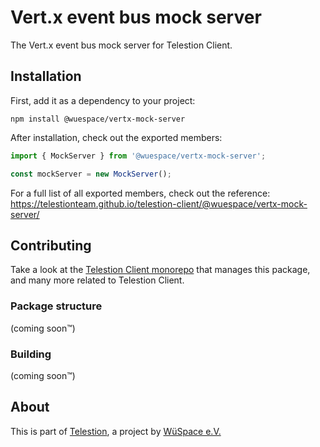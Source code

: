 # Vert.x event bus mock server

The Vert.x event bus mock server for Telestion Client.

## Installation

First, add it as a dependency to your project:

```shell
npm install @wuespace/vertx-mock-server
```

After installation, check out the exported members:

```ts
import { MockServer } from '@wuespace/vertx-mock-server';

const mockServer = new MockServer();
```

For a full list of all exported members, check out the reference: \
https://telestionteam.github.io/telestion-client/@wuespace/vertx-mock-server/

## Contributing

Take a look at the
[Telestion Client monorepo](https://github.com/TelestionTeam/telestion-client/)
that manages this package, and many more related to Telestion Client.

### Package structure

(coming soon™)

### Building

(coming soon™)

## About

This is part of [Telestion](https://telestion.wuespace.de/),
a project by [WüSpace e.V.](https://www.wuespace.de/)

